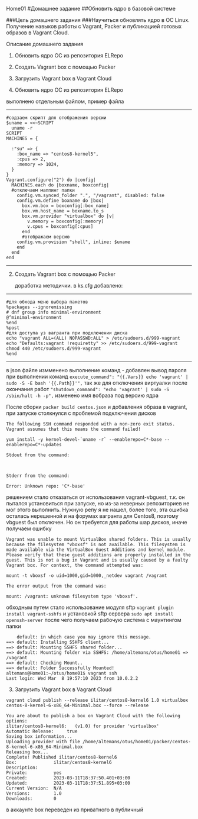 Home01
#Домашнее задание
##Обновить ядро в базовой системе

###Цель домашнего задания
###Научиться обновлять ядро в ОС Linux. Получение навыков работы с Vagrant, Packer и публикацией готовых образов в Vagrant Cloud. 

Описание домашнего задания
1) Обновить ядро ОС из репозитория ELRepo
2) Создать Vagrant box c помощью Packer
3) Загрузить Vagrant box в Vagrant Cloud
   
1) Обновить ядро ОС из репозитория ELRepo
   
выполнено отдельным файлом, пример файла

---
    #содзаем скрипт для отображения версии
    $uname = <<~SCRIPT
      uname -r
    SCRIPT
    MACHINES = {

      :"su" => {
        :box_name => "centos8-kernel5",
        :cpus => 2,
        :memory => 1024,
      }
    }
    Vagrant.configure("2") do |config|
      MACHINES.each do |boxname, boxconfig|
      #отключаем маппинг папки
        config.vm.synced_folder ".", "/vagrant", disabled: false
        config.vm.define boxname do |box|
          box.vm.box = boxconfig[:box_name]
          box.vm.host_name = boxname.to_s
          box.vm.provider "virtualbox" do |v|
            v.memory = boxconfig[:memory]
            v.cpus = boxconfig[:cpus]
          end
          #отображаем версию
        config.vm.provision "shell", inline: $uname
        end
      end
    end
---
2) Создать Vagrant box c помощью Packer  
   
   доработка методички. в ks.cfg добавлено:   

---
    #для обхода меню выбора пакетов
    %packages --ignoremissing
    # dnf group info minimal-environment
    @^minimal-environment
    %end
    %post
    #для доступа уз вагранта при подключении диска
    echo "vagrant ALL=(ALL) NOPASSWD:ALL" > /etc/sudoers.d/999-vagrant
    echo "Defaults:vagrant !requiretty" >> /etc/sudoers.d/999-vagrant
    chmod 440 /etc/sudoers.d/999-vagrant
    %end
---

в json файле измменено выполнение команд - добавлен вывод пароля при выполнении команд
`
execute_command": "{{.Vars}} echo 'vagrant' | sudo -S -E bash '{{.Path}}'",
`
так же для отключения виртуалки после окончания работ
`
"shutdown_command": "echo 'vagrant' | sudo -S /sbin/halt -h -p",
`
изменено имя вобраза под версию ядра 

После сборки
`
packer build centos.json
`
и добавления образа в vagrant, при запуске столкнулся с проблемой подключения дисков

```
The following SSH command responded with a non-zero exit status.
Vagrant assumes that this means the command failed!

yum install -y kernel-devel-`uname -r` --enablerepo=C*-base --enablerepo=C*-updates

Stdout from the command:



Stderr from the command:

Error: Unknown repo: 'C*-base'
```

решением стало отказаться от использования vagrant-vbguest, т.к. он пытался установиться при запуске, но из-за неверных репозиториев не мог этого выполнить. Нужную репу я не нашел, более того, эта ошибка осталась нерешенной и на форумах вагранта для Centos8, поэтому vbguest был отключен. Но он требуется для работы шар дисков, иначе получаем ошибку
```
Vagrant was unable to mount VirtualBox shared folders. This is usually
because the filesystem "vboxsf" is not available. This filesystem is
made available via the VirtualBox Guest Additions and kernel module.
Please verify that these guest additions are properly installed in the
guest. This is not a bug in Vagrant and is usually caused by a faulty
Vagrant box. For context, the command attempted was:

mount -t vboxsf -o uid=1000,gid=1000,_netdev vagrant /vagrant

The error output from the command was:

mount: /vagrant: unknown filesystem type 'vboxsf'.

```
обходным путем стало использование модуля sftp
`
vagrant plugin install vagrant-sshfs
`
и установкой sftp сервера
`
sudo apt install openssh-server
`
после чего получаем рабочую система с маунтингом папки
```
    default: in which case you may ignore this message.
==> default: Installing SSHFS client...
==> default: Mounting SSHFS shared folder...
==> default: Mounting folder via SSHFS: /home/altemans/otus/home01 => /vagrant
==> default: Checking Mount..
==> default: Folder Successfully Mounted!
altemans@Home01:~/otus/home01$ vagrant ssh
Last login: Wed Mar  8 19:57:10 2023 from 10.0.2.2
```
3) Загрузить Vagrant box в Vagrant Cloud

`
vagrant cloud publish --release ilitar/centos8-kernel6 1.0 virtualbox centos-8-kernel-6-x86_64-Minimal.box --force --release
`
```
You are about to publish a box on Vagrant Cloud with the following options:
ilitar/centos8-kernel6:   (v1.0) for provider 'virtualbox'
Automatic Release:     true
Saving box information...
Uploading provider with file /home/altemans/otus/home01/packer/centos-8-kernel-6-x86_64-Minimal.box
Releasing box...
Complete! Published ilitar/centos8-kernel6
Box:              ilitar/centos8-kernel6
Description:      
Private:          yes
Created:          2023-03-11T18:37:50.401+03:00
Updated:          2023-03-11T18:37:51.895+03:00
Current Version:  N/A
Versions:         1.0
Downloads:        0
```
в аккаунте box переведен из приватного в публичный